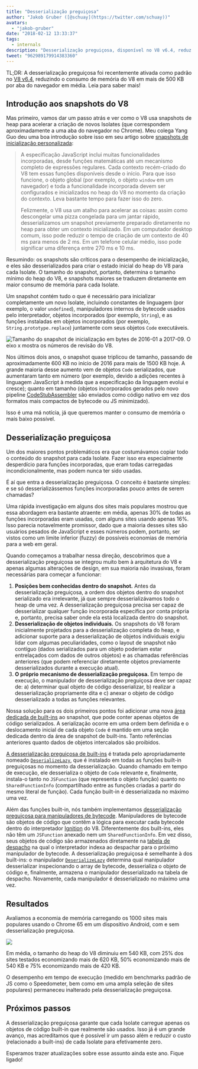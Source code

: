 ```yaml
---
title: "Desserialização preguiçosa"
author: "Jakob Gruber ([@schuay](https://twitter.com/schuay))"
avatars: 
  - "jakob-gruber"
date: "2018-02-12 13:33:37"
tags: 
  - internals
description: "Desserialização preguiçosa, disponível no V8 v6.4, reduz o consumo de memória do V8 em mais de 500 KB por aba do navegador em média."
tweet: "962989179914383360"
---
```

TL;DR: A desserialização preguiçosa foi recentemente ativada como padrão no [V8 v6.4](/blog/v8-release-64), reduzindo o consumo de memória do V8 em mais de 500 KB por aba do navegador em média. Leia para saber mais!

## Introdução aos snapshots do V8

Mas primeiro, vamos dar um passo atrás e ver como o V8 usa snapshots de heap para acelerar a criação de novos Isolates (que correspondem aproximadamente a uma aba do navegador no Chrome). Meu colega Yang Guo deu uma boa introdução sobre isso em seu artigo sobre [snapshots de inicialização personalizada](/blog/custom-startup-snapshots):

<!--truncate-->
> A especificação JavaScript inclui muitas funcionalidades incorporadas, desde funções matemáticas até um mecanismo completo de expressões regulares. Cada contexto recém-criado do V8 tem essas funções disponíveis desde o início. Para que isso funcione, o objeto global (por exemplo, o objeto `window` em um navegador) e toda a funcionalidade incorporada devem ser configurados e inicializados no heap do V8 no momento da criação do contexto. Leva bastante tempo para fazer isso do zero.
>
> Felizmente, o V8 usa um atalho para acelerar as coisas: assim como descongelar uma pizza congelada para um jantar rápido, desserializamos um snapshot previamente preparado diretamente no heap para obter um contexto inicializado. Em um computador desktop comum, isso pode reduzir o tempo de criação de um contexto de 40 ms para menos de 2 ms. Em um telefone celular médio, isso pode significar uma diferença entre 270 ms e 10 ms.

Resumindo: os snapshots são críticos para o desempenho de inicialização, e eles são desserializados para criar o estado inicial do heap do V8 para cada Isolate. O tamanho do snapshot, portanto, determina o tamanho mínimo do heap do V8, e snapshots maiores se traduzem diretamente em maior consumo de memória para cada Isolate.

Um snapshot contém tudo o que é necessário para inicializar completamente um novo Isolate, incluindo constantes de linguagem (por exemplo, o valor `undefined`), manipuladores internos de bytecode usados pelo interpretador, objetos incorporados (por exemplo, `String`), e as funções instaladas em objetos incorporados (por exemplo, `String.prototype.replace`) juntamente com seus objetos `Code` executáveis.

![Tamanho do snapshot de inicialização em bytes de 2016-01 a 2017-09. O eixo x mostra os números de revisão do V8.](/_img/lazy-deserialization/startup-snapshot-size.png)

Nos últimos dois anos, o snapshot quase triplicou de tamanho, passando de aproximadamente 600 KB no início de 2016 para mais de 1500 KB hoje. A grande maioria desse aumento vem de objetos `Code` serializados, que aumentaram tanto em número (por exemplo, devido a adições recentes à linguagem JavaScript à medida que a especificação da linguagem evolui e cresce); quanto em tamanho (objetos incorporados gerados pelo novo pipeline [CodeStubAssembler](/blog/csa) são enviados como código nativo em vez dos formatos mais compactos de bytecode ou JS minimizado).

Isso é uma má notícia, já que queremos manter o consumo de memória o mais baixo possível.

## Desserialização preguiçosa

Um dos maiores pontos problemáticos era que costumávamos copiar todo o conteúdo do snapshot para cada Isolate. Fazer isso era especialmente desperdício para funções incorporadas, que eram todas carregadas incondicionalmente, mas podem nunca ter sido usadas.

É aí que entra a desserialização preguiçosa. O conceito é bastante simples: e se só desserializássemos funções incorporadas pouco antes de serem chamadas?

Uma rápida investigação em alguns dos sites mais populares mostrou que essa abordagem era bastante atraente: em média, apenas 30% de todas as funções incorporadas eram usadas, com alguns sites usando apenas 16%. Isso parecia notavelmente promissor, dado que a maioria desses sites são usuários pesados de JavaScript e esses números podem, portanto, ser vistos como um limite inferior (fuzzy) de possíveis economias de memória para a web em geral.

Quando começamos a trabalhar nessa direção, descobrimos que a desserialização preguiçosa se integrou muito bem à arquitetura do V8 e apenas algumas alterações de design, em sua maioria não invasivas, foram necessárias para começar a funcionar:

1. **Posições bem conhecidas dentro do snapshot.** Antes da desserialização preguiçosa, a ordem dos objetos dentro do snapshot serializado era irrelevante, já que sempre desserializávamos todo o heap de uma vez. A desserialização preguiçosa precisa ser capaz de desserializar qualquer função incorporada específica por conta própria e, portanto, precisa saber onde ela está localizada dentro do snapshot.
2. **Desserialização de objetos individuais.** Os snapshots do V8 foram inicialmente projetados para a desserialização completa do heap, e adicionar suporte para a desserialização de objetos individuais exigiu lidar com algumas peculiaridades, como o layout de snapshot não contíguo (dados serializados para um objeto poderiam estar entrelaçados com dados de outros objetos) e as chamadas referências anteriores (que podem referenciar diretamente objetos previamente desserializados durante a execução atual).
3. **O próprio mecanismo de desserialização preguiçosa.** Em tempo de execução, o manipulador de desserialização preguiçosa deve ser capaz de: a) determinar qual objeto de código desserializar, b) realizar a desserialização propriamente dita e c) anexar o objeto de código desserializado a todas as funções relevantes.

Nossa solução para os dois primeiros pontos foi adicionar uma nova [área dedicada de built-ins](https://cs.chromium.org/chromium/src/v8/src/snapshot/snapshot.h?l=55&rcl=f5b1d1d4f29b238ca2f0a13bf3a7b7067854592d) ao snapshot, que pode conter apenas objetos de código serializados. A serialização ocorre em uma ordem bem definida e o deslocamento inicial de cada objeto `Code` é mantido em uma seção dedicada dentro da área de snapshot de built-ins. Tanto referências anteriores quanto dados de objetos intercalados são proibidos.

[A desserialização preguiçosa de built-ins](https://goo.gl/dxkYDZ) é tratada pelo apropriadamente nomeado [`DeserializeLazy`](https://cs.chromium.org/chromium/src/v8/src/builtins/x64/builtins-x64.cc?l=1355&rcl=f5b1d1d4f29b238ca2f0a13bf3a7b7067854592d), que é instalado em todas as funções built-in preguiçosas no momento da desserialização. Quando chamado em tempo de execução, ele desserializa o objeto de `Code` relevante e, finalmente, instala-o tanto no `JSFunction` (que representa o objeto função) quanto no `SharedFunctionInfo` (compartilhado entre as funções criadas a partir do mesmo literal de função). Cada função built-in é desserializada no máximo uma vez.

Além das funções built-in, nós também implementamos [desserialização preguiçosa para manipuladores de bytecode](https://goo.gl/QxZBL2). Manipuladores de bytecode são objetos de código que contêm a lógica para executar cada bytecode dentro do interpretador [Ignition](/blog/ignition-interpreter) do V8. Diferentemente dos built-ins, eles não têm um `JSFunction` anexado nem um `SharedFunctionInfo`. Em vez disso, seus objetos de código são armazenados diretamente na [tabela de despacho](https://cs.chromium.org/chromium/src/v8/src/interpreter/interpreter.h?l=94&rcl=f5b1d1d4f29b238ca2f0a13bf3a7b7067854592d) na qual o interpretador indexa ao despachar para o próximo manipulador de bytecode. A desserialização preguiçosa é semelhante à dos built-ins: o manipulador [`DeserializeLazy`](https://cs.chromium.org/chromium/src/v8/src/interpreter/interpreter-generator.cc?l=3247&rcl=f5b1d1d4f29b238ca2f0a13bf3a7b7067854592d) determina qual manipulador desserializar inspecionando o array de bytecode, desserializa o objeto de código e, finalmente, armazena o manipulador desserializado na tabela de despacho. Novamente, cada manipulador é desserializado no máximo uma vez.

## Resultados

Avaliamos a economia de memória carregando os 1000 sites mais populares usando o Chrome 65 em um dispositivo Android, com e sem desserialização preguiçosa.

![](/_img/lazy-deserialization/memory-savings.png)

Em média, o tamanho do heap do V8 diminuiu em 540 KB, com 25% dos sites testados economizando mais de 620 KB, 50% economizando mais de 540 KB e 75% economizando mais de 420 KB.

O desempenho em tempo de execução (medido em benchmarks padrão de JS como o Speedometer, bem como em uma ampla seleção de sites populares) permaneceu inalterado pela desserialização preguiçosa.

## Próximos passos

A desserialização preguiçosa garante que cada Isolate carregue apenas os objetos de código built-in que realmente são usados. Isso já é um grande avanço, mas acreditamos que é possível ir um passo além e reduzir o custo (relacionado a built-ins) de cada Isolate para efetivamente zero.

Esperamos trazer atualizações sobre esse assunto ainda este ano. Fique ligado!
